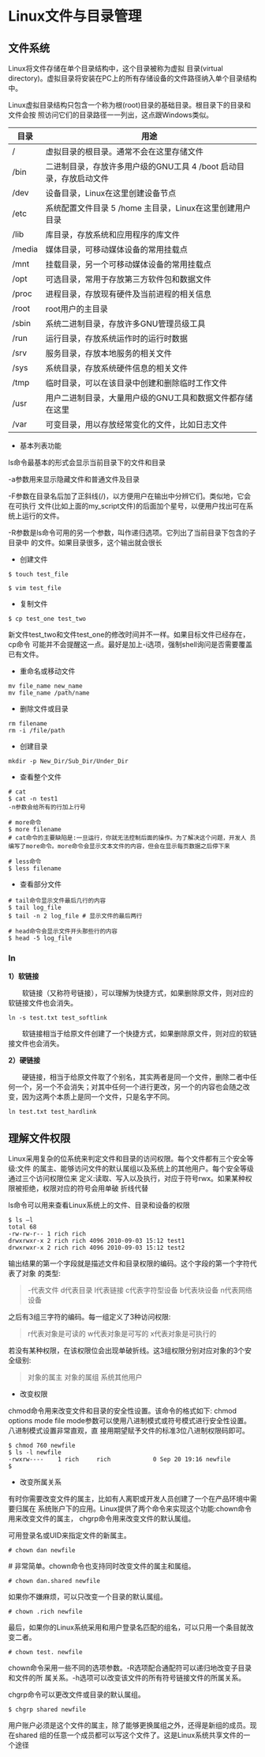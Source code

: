 # Linux文件与目录管理

## 文件系统

Linux将文件存储在单个目录结构中，这个目录被称为虚拟 目录(virtual directory)。虚拟目录将安装在PC上的所有存储设备的文件路径纳入单个目录结构中。

Linux虚拟目录结构只包含一个称为根(root)目录的基础目录。根目录下的目录和文件会按 照访问它们的目录路径一一列出，这点跟Windows类似。

| 目录   | 用途                                                         |
| ------ | ------------------------------------------------------------ |
| /      | 虚拟目录的根目录。通常不会在这里存储文件                     |
| /bin   | 二进制目录，存放许多用户级的GNU工具 4 /boot 启动目录，存放启动文件 |
| /dev   | 设备目录，Linux在这里创建设备节点                            |
| /etc   | 系统配置文件目录 5 /home 主目录，Linux在这里创建用户目录     |
| /lib   | 库目录，存放系统和应用程序的库文件                           |
| /media | 媒体目录，可移动媒体设备的常用挂载点                         |
| /mnt   | 挂载目录，另一个可移动媒体设备的常用挂载点                   |
| /opt   | 可选目录，常用于存放第三方软件包和数据文件                   |
| /proc  | 进程目录，存放现有硬件及当前进程的相关信息                   |
| /root  | root用户的主目录                                             |
| /sbin  | 系统二进制目录，存放许多GNU管理员级工具                      |
| /run   | 运行目录，存放系统运作时的运行时数据                         |
| /srv   | 服务目录，存放本地服务的相关文件                             |
| /sys   | 系统目录，存放系统硬件信息的相关文件                         |
| /tmp   | 临时目录，可以在该目录中创建和删除临时工作文件               |
| /usr   | 用户二进制目录，大量用户级的GNU工具和数据文件都存储在这里    |
| /var   | 可变目录，用以存放经常变化的文件，比如日志文件               |

* 基本列表功能

ls命令最基本的形式会显示当前目录下的文件和目录

-a参数用来显示隐藏文件和普通文件及目录

-F参数在目录名后加了正斜线(/)，以方便用户在输出中分辨它们。类似地，它会在可执行 文件(比如上面的my_script文件)的后面加个星号，以便用户找出可在系统上运行的文件。

-R参数是ls命令可用的另一个参数，叫作递归选项。它列出了当前目录下包含的子目录中 的文件。如果目录很多，这个输出就会很长

* 创建文件

```linux
$ touch test_file

$ vim test_file
```

* 复制文件

```linux
$ cp test_one test_two
```

新文件test_two和文件test_one的修改时间并不一样。如果目标文件已经存在，cp命令 可能并不会提醒这一点。最好是加上-i选项，强制shell询问是否需要覆盖已有文件。

* 重命名或移动文件

```linxu
mv file_name new_name
mv file_name /path/name
```

* 删除文件或目录

```linux
rm filename
rm -i /file/path
```

* 创建目录

```linux 
mkdir -p New_Dir/Sub_Dir/Under_Dir
```

* 查看整个文件

```linux
# cat 
$ cat -n test1
-n参数会给所有的行加上行号

# more命令
$ more filename
# cat命令的主要缺陷是:一旦运行，你就无法控制后面的操作。为了解决这个问题，开发人 员编写了more命令。more命令会显示文本文件的内容，但会在显示每页数据之后停下来

# less命令
$ less filename
```

* 查看部分文件

```linux
# tail命令显示文件最后几行的内容
$ tail log_file
$ tail -n 2 log_file # 显示文件的最后两行

# head命令会显示文件开头那些行的内容
$ head -5 log_file
```

### ln

**1）软链接**

　　软链接（又称符号链接），可以理解为快捷方式，如果删除原文件，则对应的软链接文件也会消失。

```
ln -s test.txt test_softlink
```

　　软链接相当于给原文件创建了一个快捷方式，如果删除原文件，则对应的软链接文件也会消失。

**2）硬链接**

　　硬链接，相当于给原文件取了个别名，其实两者是同一个文件，删除二者中任何一个，另一个不会消失；对其中任何一个进行更改，另一个的内容也会随之改变，因为这两个本质上是同一个文件，只是名字不同。

```
ln test.txt test_hardlink
```

## 理解文件权限

Linux采用复杂的位系统来判定文件和目录的访问权限。每个文件都有三个安全等级:文件 的属主、能够访问文件的默认属组以及系统上的其他用户。每个安全等级通过三个访问权限位来 定义:读取、写入以及执行，对应于符号rwx。如果某种权限被拒绝，权限对应的符号会用单破 折线代替

ls命令可以用来查看Linux系统上的文件、目录和设备的权限

```linux
$ ls –l
total 68
-rw-rw-r-- 1 rich rich
drwxrwxr-x 2 rich rich 4096 2010-09-03 15:12 test1
drwxrwxr-x 2 rich rich 4096 2010-09-03 15:12 test2
```



输出结果的第一个字段就是描述文件和目录权限的编码。这个字段的第一个字符代表了对象 的类型:

> -代表文件
> d代表目录
> l代表链接
> c代表字符型设备
> b代表块设备
> n代表网络设备

之后有3组三字符的编码。每一组定义了3种访问权限:

> r代表对象是可读的
> w代表对象是可写的
> x代表对象是可执行的

 若没有某种权限，在该权限位会出现单破折线。这3组权限分别对应对象的3个安全级别: 

> 对象的属主
> 对象的属组
> 系统其他用户

* 改变权限

chmod命令用来改变文件和目录的安全性设置。该命令的格式如下: chmod options mode file
mode参数可以使用八进制模式或符号模式进行安全性设置。八进制模式设置非常直观，直 接用期望赋予文件的标准3位八进制权限码即可。

```linux
$ chmod 760 newfile
$ ls -l newfile
-rwxrw----    1 rich     rich            0 Sep 20 19:16 newfile
$
```

* 改变所属关系

有时你需要改变文件的属主，比如有人离职或开发人员创建了一个在产品环境中需要归属在 系统账户下的应用。Linux提供了两个命令来实现这个功能:chown命令用来改变文件的属主， chgrp命令用来改变文件的默认属组。

可用登录名或UID来指定文件的新属主。

```
# chown dan newfile
```

\# 非常简单。chown命令也支持同时改变文件的属主和属组。

```
# chown dan.shared newfile
```

如果你不嫌麻烦，可以只改变一个目录的默认属组。

```
# chown .rich newfile
```

最后，如果你的Linux系统采用和用户登录名匹配的组名，可以只用一个条目就改变二者。

```
# chown test. newfile
```

chown命令采用一些不同的选项参数。-R选项配合通配符可以递归地改变子目录和文件的所 属关系。-h选项可以改变该文件的所有符号链接文件的所属关系。

chgrp命令可以更改文件或目录的默认属组。

```
$ chgrp shared newfile
```

用户账户必须是这个文件的属主，除了能够更换属组之外，还得是新组的成员。现在shared 组的任意一个成员都可以写这个文件了。这是Linux系统共享文件的一个途径